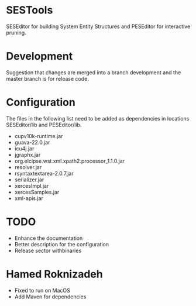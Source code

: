 # SESTools
SESEditor for building System Entity Structures and PESEditor for interactive pruning.

# Development
Suggestion that changes are merged into a branch development and the master branch is for release code.

# Configuration
The files in the following list need to be added as dependencies in locations SESEditor/lib and PESEditor/lib.

* cupv10k-runtime.jar
* guava-22.0.jar
* icu4j.jar
* jgraphx.jar
* org.elcipse.wst.xml.xpath2.processor_1.1.0.jar
* resolver.jar
* rsyntaxtextarea-2.0.7.jar
* serializer.jar
* xercesImpl.jar
* xercesSamples.jar
* xml-apis.jar

# TODO
* Enhance the documentation
* Better description for the configuration
* Release sector withbinaries

# Hamed Roknizadeh

+ Fixed to run on MacOS
+ Add Maven for dependencies